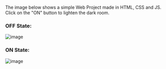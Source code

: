 The image below shows a simple Web Project made in HTML, CSS and JS. 
Click on the "ON" button to lighten the dark room.
<b><h3>OFF State:</h3></b>
![image](https://github.com/FaiqaAbbas/BulbInTheDark/assets/134505855/0eea4958-77be-4019-a614-ab1da1502ce9)
<b><h3>ON State:</h3></b>
![image](https://github.com/FaiqaAbbas/BulbInTheDark/assets/134505855/c9649a94-6e02-48dd-84cc-8c74f7cae097)

